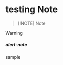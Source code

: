 # testing Note
> [!NOTE] Note

> [!WARNING]


<div class="alert alert-note">
  <h5> alert-note </h5>
  <p> sample </p>
  
  </div>
  
